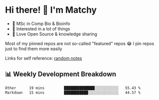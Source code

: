 # Hi there! 👋 I'm Matchy

- 🧬 MSc in Comp Bio & Bioinfo
- 🎈 Interested in a lot of things
- 💜 Love Open Source & knowledge sharing

Most of my pinned repos are not so-called "featured" repos 😂 I pin repos just to find them more easily

Links for self reference: [random notes](https://matchy233.github.io/random-notes)

## 📊 Weekly Development Breakdown

<!--START_SECTION:waka-->

```txt
Other      19 mins         ██████████████░░░░░░░░░░░   55.43 %
Markdown   15 mins         ███████████░░░░░░░░░░░░░░   44.57 %
```

<!--END_SECTION:waka-->
